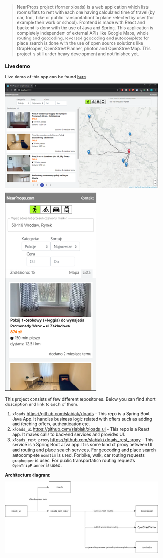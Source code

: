 >NearProps project (former xloads) is a web application which lists rooms/flats to rent with each one having calculated time of travel (by car, foot, bike or public transportation) to place selected by user (for example their work or school). Frontend is made with React and backend is done with the use of Java and Spring. This application is completely independent of external APIs like Google Maps, whole routing and geocoding, reversed geocoding and autocomplete for place search is done with the use of open source solutions like GrapHopper, OpenStreetPlanner, photon and OpenStreetMap. This project is still under heavy development and not finished yet.


### Live demo
Live demo of this app can be found [here](https://nearprops.netlify.app/)

<a href="https://github.com/slabiak/slabiak.github.io/blob/master/images/web.png?raw=true"><img src="https://github.com/slabiak/slabiak.github.io/blob/master/images/web.png?raw=true" width="600"></a>

<a href="https://github.com/slabiak/slabiak.github.io/blob/master/images/mobile.png?raw=true"><img src="https://github.com/slabiak/slabiak.github.io/blob/master/images/mobile.png?raw=true" width="300"></a>

This project consists of few different repositories. Below you can find short description and link to each of them:

1. `xloads` https://github.com/slabiak/xloads - This repo is a Spring Boot Java App. It handles business logic related with offers such as adding and fetching offers, authentication etc.
2. `xloads_ui` https://github.com/slabiak/xloads_ui - This repo is a React app. It makes calls to backend services and provides UI.
3. `xloads_rest_proxy` https://github.com/slabiak/xloads_rest_proxy - This service is a Spring Boot Java app. It is some kind of proxy between UI and routing and place search services. For geocoding and place search autocomplete `nomatim` is used. For bike, walk, car routing requests `graphopper` is used. For public transportation routing requests `OpenTripPlanner` is used.

**Architecture diagram**:

<a href="https://github.com/slabiak/slabiak.github.io/blob/master/images/xloads_arhcitecture.jpg?raw=true"><img src="https://github.com/slabiak/slabiak.github.io/blob/master/images/xloads_arhcitecture.jpg?raw=true"></a>
